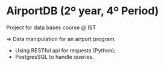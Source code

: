 # AirportDB (2º year, 4º Period)
Project for data bases course @ IST

=> Data manipulation for an airport program.
- Using RESTful api for requests (Python);
- PostgresSQL to handle queries.
